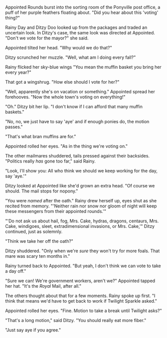 Appointed Rounds burst into the sorting room of the Ponyville post office, a puff of her purple feathers floating about. "Did you hear about this 'voting' thing?"

Rainy Day and Ditzy Doo looked up from the packages and traded an uncertain look. In Ditzy's case, the same look was directed at Appointed. "Don't we vote for the mayor?" she said.

Appointed tilted her head. "Why would we do that?"

Ditzy scrunched her muzzle. "Well, what am I doing every fall?"

Rainy flicked her sky-blue wings "You mean the muffin basket you bring her every year?"

That got a wingshrug. "How else should I vote for her?"

"Well, apparently she's on vacation or something." Appointed spread her forehooves. "Now the whole town's voting on everything!"

"Oh." Ditzy bit her lip. "I don't know if I can afford that many muffin baskets."

"No, no, we just have to say 'aye' and if enough ponies do, the motion passes."

"That's what bran muffins are for."

Appointed rolled her eyes. "As in the thing we're voting on."

The other mailmares shuddered, tails pressed against their backsides. "Politics really *has* gone too far," said Rainy.

"Look, I'll show you: All who think we should we keep working for the day, say 'aye.'"

Ditzy looked at Appointed like she'd grown an extra head. "Of course we should. The mail stops for nopony."

"You were *named* after the oath." Rainy drew herself up, eyes shut as she recited from memory. "'Neither rain nor snow nor gloom of night will keep these messengers from their appointed rounds.'"

"'Do not ask us about hail, fog, Mrs. Cake, hydras, dragons, centaurs, Mrs. Cake, windigoes, sleet, extradimensional invasions, or Mrs. Cake,'" Ditzy continued, just as solemnly.

"Think we take her off the oath?"

Ditzy shuddered. "Only when we're *sure* they won't try for more foals. That mare was scary ten months in."

Rainy turned back to Appointed. "But yeah, I don't think we can vote to take a day off."

"Sure we can! We're government workers, aren't we?" Appointed tapped her hat. "It's the *Royal* Mail, after all."

The others thought about that for a few moments. Rainy spoke up first. "I think that means we'd have to get back to work if Twilight Sparkle asked."

Appointed rolled her eyes. "Fine. Motion to take a break until Twilight asks?"

"That's a long motion," said Ditzy. "You should really eat more fiber."

"Just say aye if you agree."